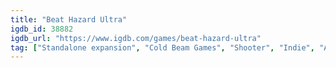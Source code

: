 ```yaml
---
title: "Beat Hazard Ultra"
igdb_id: 38882
igdb_url: "https://www.igdb.com/games/beat-hazard-ultra"
tag: ["Standalone expansion", "Cold Beam Games", "Shooter", "Indie", "Arcade", "Single player", "Co-operative", "Action"]
---
```


